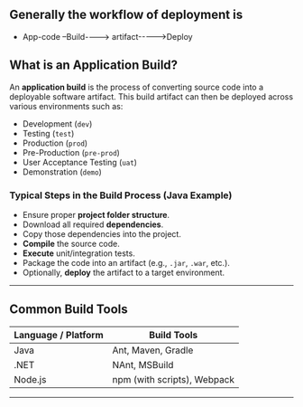 ## Generally the workflow of deployment is
* App-code –Build----> artifact----->Deploy

## What is an Application Build?

An **application build** is the process of converting source code into a deployable software artifact. This build artifact can then be deployed across various environments such as:

- Development (`dev`)
- Testing (`test`)
- Production (`prod`)
- Pre-Production (`pre-prod`)
- User Acceptance Testing (`uat`)
- Demonstration (`demo`)

### Typical Steps in the Build Process (Java Example)

- Ensure proper **project folder structure**.
- Download all required **dependencies**.
- Copy those dependencies into the project.
- **Compile** the source code.
- **Execute** unit/integration tests.
- Package the code into an artifact (e.g., `.jar`, `.war`, etc.).
- Optionally, **deploy** the artifact to a target environment.

---

## Common Build Tools

| Language / Platform | Build Tools                  |
|---------------------|------------------------------|
| Java                | Ant, Maven, Gradle           |
| .NET                | NAnt, MSBuild                |
| Node.js             | npm (with scripts), Webpack  |

---
